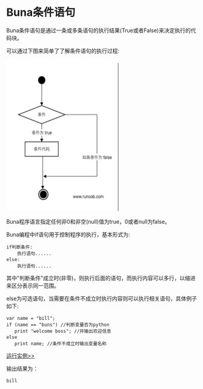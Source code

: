 # Buna条件语句

Buna条件语句是通过⼀条或多条语句的执行结果\(True或者False\)来决定执行的代码块。

可以通过下图来简单了了解条件语句的执行过程:

<img src="./assets/if.jpg" alt = "if" title = "if-png" width = "300" height="400"/>

Buna程序语言指定任何⾮0和非空\(null\)值为true，0或者null为false。

Buna编程中if语句⽤于控制程序的执行，基本形式为:

```
if判断条件: 
    执行语句......
else: 
    执行语句......
```

其中"判断条件"成⽴时\(⾮零\)，则执行后面的语句，⽽执⾏内容可以多行，以缩进来区分表示同一范围。

else为可选语句，当需要在条件不成立时执行内容则可以执行相关语句，具体例子如下:

```
var name = "bill";
if (name == "buns") //判断变量否为python
   print "welcome boss"; //并输出欢迎信息
else
   print name; //条件不成⽴时输出变量名称
```

<!-- 本地 -->
<!-- [运行实例>>](http://127.0.0.1:4000/run.html?model=Buna5_1) -->
<!-- 测试 -->
<!-- [运行实例>>](http://10.0.248.222:86/run.html?model=Buna5_1) -->
<!-- 生产 -->
[运行实例>>](http://buna.bacx.io/run.html?model=Buna5_1)


输出结果为：

```
bill
```



